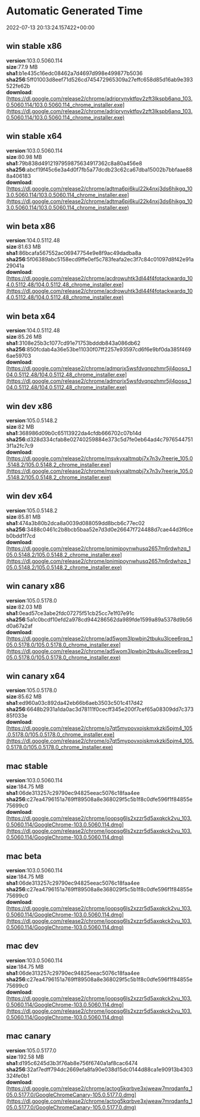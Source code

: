 # Automatic Generated Time
2022-07-13 20:13:24.157422+00:00

## win stable x86
**version**:103.0.5060.114  
**size**:77.9 MB  
**sha1**:b1e435c16edc08462a7d4697d998e499877b5036  
**sha256**:5ff01003d8eef71d526cd745472965309a27effc658d85d16ab9e393522fe62b  
**download**:[https://dl.google.com/release2/chrome/adrjprynyktfpv2zft3lkspb6anq_103.0.5060.114/103.0.5060.114_chrome_installer.exe](https://dl.google.com/release2/chrome/adrjprynyktfpv2zft3lkspb6anq_103.0.5060.114/103.0.5060.114_chrome_installer.exe)  

## win stable x64
**version**:103.0.5060.114  
**size**:80.98 MB  
**sha1**:79b838d4912197959875634917362c8a80a456e8  
**sha256**:abcf19f45c6e3a4d0f7fb5a77dcdb23c62ca67dba15002b7bbfaae888a406183  
**download**:[https://dl.google.com/release2/chrome/adtma6pi6kul22k4nxj3ds6hikgq_103.0.5060.114/103.0.5060.114_chrome_installer.exe](https://dl.google.com/release2/chrome/adtma6pi6kul22k4nxj3ds6hikgq_103.0.5060.114/103.0.5060.114_chrome_installer.exe)  

## win beta x86
**version**:104.0.5112.48  
**size**:81.63 MB  
**sha1**:86bcafa567552ac06947754e9e8f9ac49dadba8a  
**sha256**:5f06389abc5158ecd9ffe0ef5c783feafa2ec3f7c84c01097d8f42e91a29041a  
**download**:[https://dl.google.com/release2/chrome/acdrowuhtk3dl44f4fotackwardq_104.0.5112.48/104.0.5112.48_chrome_installer.exe](https://dl.google.com/release2/chrome/acdrowuhtk3dl44f4fotackwardq_104.0.5112.48/104.0.5112.48_chrome_installer.exe)  

## win beta x64
**version**:104.0.5112.48  
**size**:85.26 MB  
**sha1**:3108e25b3c1077cd91e71753bdddb843a086db62  
**sha256**:850fcdab4a36e53be11030f07ff2257e93597cd6f6e9bf0da385f4696ae59703  
**download**:[https://dl.google.com/release2/chrome/admprjx5wsfdvqnpzhmr5jl4posq_104.0.5112.48/104.0.5112.48_chrome_installer.exe](https://dl.google.com/release2/chrome/admprjx5wsfdvqnpzhmr5jl4posq_104.0.5112.48/104.0.5112.48_chrome_installer.exe)  

## win dev x86
**version**:105.0.5148.2  
**size**:82 MB  
**sha1**:368986d09b0c65113922da4cfdb666702c07b14d  
**sha256**:d328d334cfab8e02740259884e373c5d7fe0eb64ad4c79765447513f1a2fc7c9  
**download**:[https://dl.google.com/release2/chrome/msvkyxaltmqbj7x7n3v7reerje_105.0.5148.2/105.0.5148.2_chrome_installer.exe](https://dl.google.com/release2/chrome/msvkyxaltmqbj7x7n3v7reerje_105.0.5148.2/105.0.5148.2_chrome_installer.exe)  

## win dev x64
**version**:105.0.5148.2  
**size**:85.81 MB  
**sha1**:474a3b80b2dca8a0039d088059dd8bcb6c77ec02  
**sha256**:3488c0461c2b8bcb5baa52e7d3d0e26647f724488d7cae44d3f6ceb0bdd1f7cd  
**download**:[https://dl.google.com/release2/chrome/pnimipoynwhusq2657m6rdwhzq_105.0.5148.2/105.0.5148.2_chrome_installer.exe](https://dl.google.com/release2/chrome/pnimipoynwhusq2657m6rdwhzq_105.0.5148.2/105.0.5148.2_chrome_installer.exe)  

## win canary x86
**version**:105.0.5178.0  
**size**:82.03 MB  
**sha1**:0ead57ce3abe2fdc07275f51cb25cc7e1f07e91c  
**sha256**:5a1c0bcdf10efd2a978cd944286562da989fde1599a89a5378d9b56d0a67a2af  
**download**:[https://dl.google.com/release2/chrome/ad5wom3lpwbjn2tbuku3lcee6rqq_105.0.5178.0/105.0.5178.0_chrome_installer.exe](https://dl.google.com/release2/chrome/ad5wom3lpwbjn2tbuku3lcee6rqq_105.0.5178.0/105.0.5178.0_chrome_installer.exe)  

## win canary x64
**version**:105.0.5178.0  
**size**:85.62 MB  
**sha1**:ed960a03c892da42eb66b6aeb3503c501c417d42  
**sha256**:6648b2931a1da0ac3d78111f0cecff345e200f7cef65a08309dd7c37385f033e  
**download**:[https://dl.google.com/release2/chrome/o7qt5mypovxojskmxkzki5pjm4_105.0.5178.0/105.0.5178.0_chrome_installer.exe](https://dl.google.com/release2/chrome/o7qt5mypovxojskmxkzki5pjm4_105.0.5178.0/105.0.5178.0_chrome_installer.exe)  

## mac stable
**version**:103.0.5060.114  
**size**:184.75 MB  
**sha1**:06de313257c29790ec94825eeac5076c18faa4ee  
**sha256**:c27ea4796151a769ff89508a8e368029f5c5b1f8c0dfe596f1f84855e75699c0  
**download**:[https://dl.google.com/release2/chrome/joopsg6ls2xzzr5d5axqkck2vu_103.0.5060.114/GoogleChrome-103.0.5060.114.dmg](https://dl.google.com/release2/chrome/joopsg6ls2xzzr5d5axqkck2vu_103.0.5060.114/GoogleChrome-103.0.5060.114.dmg)  

## mac beta
**version**:103.0.5060.114  
**size**:184.75 MB  
**sha1**:06de313257c29790ec94825eeac5076c18faa4ee  
**sha256**:c27ea4796151a769ff89508a8e368029f5c5b1f8c0dfe596f1f84855e75699c0  
**download**:[https://dl.google.com/release2/chrome/joopsg6ls2xzzr5d5axqkck2vu_103.0.5060.114/GoogleChrome-103.0.5060.114.dmg](https://dl.google.com/release2/chrome/joopsg6ls2xzzr5d5axqkck2vu_103.0.5060.114/GoogleChrome-103.0.5060.114.dmg)  

## mac dev
**version**:103.0.5060.114  
**size**:184.75 MB  
**sha1**:06de313257c29790ec94825eeac5076c18faa4ee  
**sha256**:c27ea4796151a769ff89508a8e368029f5c5b1f8c0dfe596f1f84855e75699c0  
**download**:[https://dl.google.com/release2/chrome/joopsg6ls2xzzr5d5axqkck2vu_103.0.5060.114/GoogleChrome-103.0.5060.114.dmg](https://dl.google.com/release2/chrome/joopsg6ls2xzzr5d5axqkck2vu_103.0.5060.114/GoogleChrome-103.0.5060.114.dmg)  

## mac canary
**version**:105.0.5177.0  
**size**:192.58 MB  
**sha1**:d195c6245d3b3f76ab8e756f6740a1af8cac6474  
**sha256**:32af7edff794dc2669efa8fa90e038d15dc0144d88ca1e90913b4303324fe0b1  
**download**:[https://dl.google.com/release2/chrome/actog5kqrbve3xjweaw7mrqdanfq_105.0.5177.0/GoogleChromeCanary-105.0.5177.0.dmg](https://dl.google.com/release2/chrome/actog5kqrbve3xjweaw7mrqdanfq_105.0.5177.0/GoogleChromeCanary-105.0.5177.0.dmg)  

